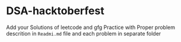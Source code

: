 # DSA-hacktoberfest
Add your Solutions of leetcode and gfg Practice with Proper problem descrition in ```Readmi.md``` file and each problem in separate folder
